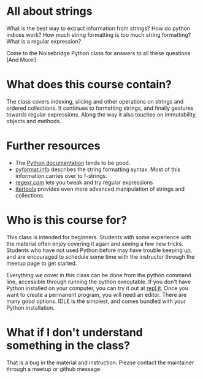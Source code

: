 # All about strings
What is the best way to extract information from strings?
How do python indices work?
How much string formatting is too much string formatting?
What is a regular expression?

Come to the Noisebridge Python class for answers to all these questions (And More!)


# What does this course contain?
The class covers indexing, slicing and other operations on strings and ordered collections.  It continues to formatting strings, and finally gestures towards regular expressions.  Along the way it also touches on immutability, objects and methods.


# Further resources
* The [Python documentation](https://docs.python.org/3/library/string.html) tends to be good.
* [pyformat.info](https://pyformat.info/) describes the string formatting syntax.  Most of this information carries over to f-strings.
* [regexr.com](https://regexr.com) lets you tweak and try regular expressions
* [itertools](https://docs.python.org/3.7/library/itertools.html) provides even more advanced manipulation of strings and collections.


# Who is this course for?
This class is intended for beginners.
Students with some experience with the material often enjoy covering it again and seeing a few new tricks.
Students who have not used Python before may have trouble keeping up, and are encouraged to schedule some time with the instructor through the meetup page to get started.

Everything we cover in this class can be done from the python command line, accessible through running the python executable.
If you don't have Python installed on your computer, you can try it out at [repl.it](https://repl.it/site/languages/python3).
Once you want to create a permanent program, you will need an editor.  There are many good options.  IDLE is the simplest, and comes bundled with your Python installation.


# What if I don't understand something in the class?
That is a bug in the material and instruction.  Please contact the maintainer through a meetup or github message.
